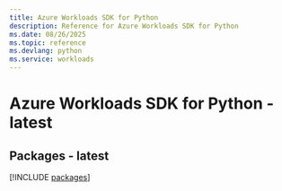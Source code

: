 ```yaml
---
title: Azure Workloads SDK for Python
description: Reference for Azure Workloads SDK for Python
ms.date: 08/26/2025
ms.topic: reference
ms.devlang: python
ms.service: workloads
---
```

# Azure Workloads SDK for Python - latest
## Packages - latest
[!INCLUDE [packages](workloads-index.md)]